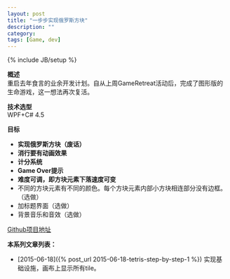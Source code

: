```yaml
---
layout: post
title: "一步步实现俄罗斯方块"
description: ""
category: 
tags: [Game, dev]
---
```

{% include JB/setup %}

**概述**   
重启去年食言的业余开发计划。自从上周GameRetreat活动后，完成了图形版的生命游戏，这一想法再次复活。

**技术选型**   
WPF+C# 4.5

**目标**   
* **实现俄罗斯方块（废话）**   
* **消行要有动画效果**   
* **计分系统**   
* **Game Over提示**   
* **难度可调，即方块元素下落速度可变**   
* 不同的方块元素有不同的颜色。每个方块元素内部小方块相连部分没有边框。（选做）   
* 加标题界面（选做）   
* 背景音乐和音效（选做）   

[Github项目地址](https://github.com/fatbigbright/Tetris.git)

**本系列文章列表：**   
* [2015-06-18]({% post_url 2015-06-18-tetris-step-by-step-1 %}) 实现基础设施，画布上显示所有tile。
